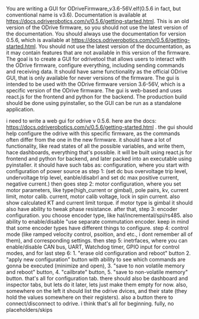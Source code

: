 You are writing a GUI for ODriveFirmware_v3.6-56V.elf(0.5.6 in fact, but conventional name is v3.6). Documentation is available at https://docs.odriverobotics.com/v/0.5.6/getting-started.html.
This is an old version of the ODrive firmware, so you should not use the latest version of the documentation.
You should always use the documentation for version 0.5.6, which is available at https://docs.odriverobotics.com/v/0.5.6/getting-started.html.
You should not use the latest version of the documentation, as it may contain features that are not available in this version of the firmware.
The goal is to create a GUI for odrivetool that allows users to interact with the ODrive firmware, configure everything, including sending commands and receiving data.
It should have same functionality as the official ODrive GUI, that is only available for never versions of the firmware.
The gui is intended to be used with the ODrive firmware version 3.6-56V, which is a specific version of the ODrive firmware.
The gui is web-based and uses react.js for the frontend and python for the backend.
The production build should be done using pyinstaller, so the GUI can be run as a standalone application.

i need to write a web gui for odrive v 0.5.6. here are the docs: https://docs.odriverobotics.com/v/0.5.6/getting-started.html .
the gui should help configure the odrive with this specific firmware, as the commands often differ from the one in the new firmware.
it should have a lot of functionality, like read states of all the possible variables, and write them, hace dashboards, everything that's possible.
it will be built using react.js for frontend and python for backend, and later packed into an executable using pyinstaller.
it should have such tabs as: configuration, where you start with configuration of power source as 
step 1: (set dc bus overvoltage trip level, undervoltage trip level, eanble/disabrl and set dc max positive current, negative current.)
then goes step 2: motor configuration, where you set motor parameters, like type(high_current or gimbal), pole pairs, kv, current limit,
motor calib. current, motor calib voltage, lock in spin current. also show calculated KT and current limit torque.
if motor type is gimbal it should also have ability to tweak phase resistance. after that, step 3: encoder configuration.
you choose encoder type, like hal/incremental/spi/rs485. also ability to enable/disable "use separate commutation encoder.
keep in mind that some encoder types have different things to configure. step 4: control mode (like ramped velocity control, psoition, and etc., i dont remember all of them),
and corresponding settings. then step 5: inetrfaces, where you can enable/disable CAN bus, UART, Watchdog timer, GPIO input for control modes,
and for last step 6: 1. "erase old configuration and reboot" button 2. "apply new configuration" button with ability to see which commands are
gonna be executed (minimize and open), 3. "save to non volatile memory and reboot" button, 4. "cailbrate" button, 5. "save to non-volatile memory" button. that's all for configuration tab.
there should also be dashboard and inspector tabs, but lets do it later, lets just make them empty for now. also,
somewhere on the left it should list the odrive dvices, and their state (they hold the values somewhere on their registers).
also a button there to connect/disconnect to odrive. i think that's all for beginning. fully, no placeholders/skips